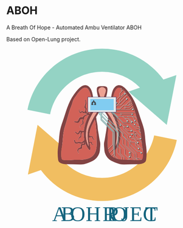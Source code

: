 # ABOH
A Breath Of Hope - Automated Ambu Ventilator ABOH

Based on Open-Lung project.
<svg xmlns="http://www.w3.org/2000/svg" xmlns:xlink="http://www.w3.org/1999/xlink" viewBox="0 0 1080 1080"><defs><style>.cls-1{fill:none;}.cls-2{isolation:isolate;}.cls-3{fill:#94d3c4;}.cls-4{fill:#f1be61;}.cls-5{fill:#d26258;}.cls-6{fill:#814343;}.cls-7{fill:#eda293;}.cls-8{clip-path:url(#clip-path);}.cls-9{opacity:0.75;mix-blend-mode:multiply;}.cls-10{fill:#231f20;}.cls-11{fill:#a6dbd9;}.cls-12{fill:#eaeaea;}.cls-13{fill:#81ccf1;}.cls-14{fill:#232562;}.cls-15{fill:#3d3d3d;}.cls-16{font-size:118px;fill:#13637d;font-family:BebasKai, Bebas Kai;}.cls-17{letter-spacing:0.02em;}.cls-18{letter-spacing:0.02em;}.cls-19{letter-spacing:0.01em;}.cls-20{letter-spacing:0.01em;}</style><clipPath id="clip-path"><polygon class="cls-1" points="671.39 662 643.78 660.14 620.07 655.04 598.46 645.74 586.21 632.28 575.59 610.48 561.12 556.1 564.93 535.25 597.4 507.36 483.97 402.66 483.65 377.11 509.6 351.87 572.27 351.31 581.06 348.63 589.2 352.81 594.86 347.15 627.69 310.31 635.03 287.8 641.33 267.77 644.81 257.53 649.4 259.97 652.25 262.02 657.3 265.8 664.31 272.44 669.13 277.7 676.92 287.29 687.04 301.21 698.66 318.31 703.33 327.27 706.2 335.41 709.73 347.84 714.21 359.75 718.27 370.4 721.95 380.89 727.02 396.66 726.4 409.58 735.42 425.38 741.24 445.77 752.7 483.49 755.63 495.78 759.9 521.56 762.23 551.65 763.58 566.54 765.58 583.35 768.98 603.28 769.41 606.06 768.46 608.97 768.67 616.73 773.45 626.98 773.45 653.34 764.69 660.51 762.88 661.82 759.29 662.53 754.24 663.24 744.56 663.77 731.91 663.88 704.81 662.41 692.38 662.16 671.39 662"/></clipPath></defs><title>Artboard 11@100x</title><g class="cls-2"><g id="Layer_9" data-name="Layer 9"><g id="modelo_2" data-name="modelo 2"><path class="cls-3" d="M540,165.63a298,298,0,0,1,213.27,89.42l-64.84,22.38L904.35,464.77,958.7,184.15l-73.28,25.3A428,428,0,0,0,540,35.33c-203.88,0-381,144.88-421,344.5l127.75,25.66C274.66,266.5,398,165.63,540,165.63Z"/><path class="cls-4" d="M540,763.95a298,298,0,0,1-213.28-89.44l64.85-22.38L175.75,464.76,121.38,745.38l73.29-25.29A427.91,427.91,0,0,0,540,894.25c203.65,0,380.68-144.68,421-344L833.28,524.43C805.24,663.21,681.91,763.95,540,763.95Z"/><polygon class="cls-5" points="588.74 369.72 581.15 434.15 576.56 458.41 570.67 505.59 571.13 554.62 570.67 581.6 573.33 604.64 576.01 614.25 581.03 626.64 588.18 637.25 592.42 640.27 598.46 645.74 605.83 650.77 615.65 655.12 624.25 657.47 635.31 659.81 651.73 662.38 668.59 663.83 685.45 663.83 699.41 663.83 721.97 663.83 739.39 665.4 755.25 665.4 765.3 662.38 769.66 658.03 770.62 651.1 772.11 634.13 771.22 620.28 768.65 600.93 765.96 585.75 763.84 569.38 762.51 546.46 759.27 513.96 755.63 495.78 750.39 474.86 746.07 461.31 739.81 440.16 734.29 420.77 722.94 383.15 710.92 350.72 707.5 339.38 704.67 329.98 698.3 316.78 688.59 302.39 679.15 289.28 662.88 269.96 649.44 258.92 643.81 255.99 637.6 254.2 631.19 254.31 627.5 255.47 622.66 258.52 618.67 262.66 613.32 271.28 609.32 280.53 605.28 293.36 601.88 307.85 599.1 321.77 596.95 332.38 592.63 350.49 588.74 369.72"/><path class="cls-1" d="M540.53,368.23a13.7,13.7,0,0,0-.53-1.71C539.76,367.26,539.55,368.23,540.53,368.23Z"/><path class="cls-6" d="M783.84,552.52c-1.16-14.15-2.34-28.32-4.11-42.41-2.72-21.66-9.73-43.26-17-63.76-18.85-53.05-29.87-105.46-63.43-152.08-19.4-27-57.34-78.94-90.72-38.37-13.73,16.68-16.67,47.57-19.69,68.11-1.9,12.94-5,26.71-6.23,40.12a171.48,171.48,0,0,0-16.36-14.81c-16.37-13-1-46.8,1.65-63.25,1.26-7.68,5.26-29.79-2.73-35-6.59-4.32-16.91-4.08-25.21-3.93-8.31-.15-18.62-.39-25.21,3.93-8,5.23-4,27.34-2.73,35,2.69,16.45,18,50.23,1.65,63.25a171.43,171.43,0,0,0-16.36,14.81c-1.21-13.41-4.33-27.18-6.23-40.12-3-20.54-6-51.43-19.69-68.11-33.39-40.57-71.32,11.41-90.72,38.37-33.56,46.62-44.57,99-63.43,152.08-7.29,20.51-14.29,42.11-17,63.76-1.77,14.09-3,28.25-4.11,42.41-1.41,17.18-4.7,34.06-6.15,51.06a272.67,272.67,0,0,0,1.79,58.7c2.92,21.69,31.57,24.07,47.94,24.65,25,.88,50.06.56,75.08,1.63,24.55,1,47.12-8.64,68.69-18.75,20.3-9.52,33.71-25.87,40.95-46.74,3.07-8.86,2.95-17.9,3.67-27.14.78-10,2.75-23.52.31-33.31-4.83-19.34-6.61-38.35-10.42-57.84-2.16-11.07-3.19-23.72-4.15-34.89-1.19-13.9-6.41-28.5-6.82-42.19a15.89,15.89,0,0,0-1.19-5.93c8.07-14.77,20-33.8,34.13-42.54,14.11,8.74,26.07,27.78,34.13,42.54a15.9,15.9,0,0,0-1.19,5.93c-.41,13.69-5.63,28.29-6.82,42.19-1,11.17-2,23.82-4.15,34.89-3.81,19.49-5.59,38.5-10.42,57.84-2.44,9.79-.47,23.29.31,33.31.72,9.25.6,18.29,3.67,27.14,7.24,20.86,20.65,37.22,40.95,46.74,21.56,10.1,44.14,19.79,68.69,18.75,25-1.07,50-.75,75.08-1.63,16.37-.57,45-3,47.94-24.65a272.65,272.65,0,0,0,1.79-58.7C788.54,586.58,785.25,569.7,783.84,552.52Zm-275.21-26.6c-.28,8.08-.08,16.45.16,24.89.73,25.45,1.71,51.77-10.35,74.18-21.36,39.66-77.3,36.94-114.62,37.19-21,.12-45.35,4.22-65.81-.21-13.24-2.88-8-54.45-6.42-62.28,8.73-42.27,5-84.49,18.68-126.23,12.87-39.14,21.56-80.3,37.43-118.43,4.35-10.4,5.4-21.24,10.68-31.43,5-9.79,12.06-18.75,18.39-27.73,13.28-18.75,46.41-62.4,67.36-27.73,10.84,17.95,14.37,45.15,18.76,65.41,2.56,11.73,6.54,24.88,8.2,37.35a192.76,192.76,0,0,0-18.19,24.76c-1.3,2.15-2.64,4.35-3.9,6.53a3.47,3.47,0,0,0-.69-.16c-1.54-1.91-3-4.75-5.44-5.73-3.08-1.26-7.35-.61-10.15-1.67a3.35,3.35,0,0,0,0-3.16,6,6,0,0,0-2.88-2.52,24.13,24.13,0,0,1,.89-4.22c1.38-4.59,2.64-9.63,1.3-14.42s-4.67-3.57-4.3-11.13c.24-4.75,3.9-9,4-13.76A52.13,52.13,0,0,0,449.93,329c-1.22-4.22-5.2-6.78-9.05-5.73a.9.9,0,0,0,0,1.7c11.37,3.08,1.75,29.28-1.1,37.15a9.16,9.16,0,0,0,.61,6.46,9.3,9.3,0,0,0,3.25,2.89c4.87,3.93.57,11.2-.85,15.88a13.14,13.14,0,0,0-.49,2c-3.78,2.31-6,4.83-9.34,0a8.42,8.42,0,0,0-5.2-3.29c-4.83-1.05-9.3,10.88-12.87,5.08-2.39-3.94-3.29-9.9-3.82-14.42a.63.63,0,0,0-1.26,0c-.69,7-1.91,20.91,7.88,22,1.91.21,4.43-1.17,5.81-2.32,1.67-1.38,3.25-4.79,5.2-1.82a19.36,19.36,0,0,0,3.33,3.7c2.88,2.59,7.35.61,10.8-1.14a6.34,6.34,0,0,0,4.35,4.19c4.14,1.09,7.39,1.34,10.43,2.43a64.81,64.81,0,0,0-15.88,5.88c-9.5,5.08-9.42,14.53-21.88,12.39-6.94-1.22-10,5.61-12.18,10.76-3.66,8.6-5.85,14.69-16.44,11.93-3.82-1-6,0-9.54,1.18a1,1,0,0,0-.73,1.25c.08.33.2.69.28,1a.73.73,0,0,0,1.38,0c-.24,1.7,18.47,6.58,21,5.89,6.86-1.87,8.81-7.18,11.25-13.23,4.34-10.8,10.11-6.54,17-8.9-1.66,3.29-3.45,6.62-4.22,9.82-1.62,6.78,6.7,12.55-2.88,18.36-11.33,6.9-11.2,12.05-7.88,25.13a.17.17,0,0,0,.33,0c.73-5.84-1.34-15.47,5-19.29,2.15-1.26,4.67-2.07,6.94-3.17,4.63-2.23,6.33-6.9,7-11.61.49-3.53-3.61-6.94-2.84-10.31,1.66-7.23,7.06-11.53,7.18-19.21,0-.12-.08-.25-.08-.36,5-8.25,15.51-11.09,24.64-12.47.08,0,.12.12.2.12-14.7,27.13-25.33,58.55-28.42,90a14.14,14.14,0,0,0-6.09.65c-3.65-.94-7.55-1.5-11-2.51s-8.61.33-10.39,3.77-3.82,12.7-10.19,9.62c-3-1.42-5.11-4.42-8-5.73-3.37-1.54-4.87-1.86-7.47.78a.79.79,0,0,0,.93,1.25c3-1.58,11,8.86,13.68,10.52,3.61,2.23,7.27,1.17,10.76-.45,5-2.32,4.55-12.58,11.25-11.57-4.55,4.27-3.09,12.39-3,17.79.08,4.87.57,5.92-3.65,8.32a8.31,8.31,0,0,0-4.47,4.92c-1.7,4.18-1.67,8-4.59,11.73-1.38,1.83-.12,3,.89,4.43a.7.7,0,0,0,1.22-.69c-.85-1.67,4.14-7.83,4.91-10,1.87-5.48,7.43-3.77,10.52-7.14,1.83-2,1.22-6.3,1.26-8.61,0-3,.08-6,.12-8.93a12.85,12.85,0,0,1,5-9.71,14,14,0,0,0,7.79-1.13A164,164,0,0,0,439.53,551a3.32,3.32,0,0,0-.81,2.07c0-2.07-2.68-.44-3.61,1.14a6.73,6.73,0,0,0-.53,1.26c-1.62.4-2.68.77-4.42,3.24-6.5,9.14-12.34,1.74-20.63,1.74-5.68,0-17.54,7.72-20.38-1.62-.93-3-1.38-6.54-4.06-8.45a1.87,1.87,0,0,0-1.91,0c-2,1-1.58.56-2.88,2.19a.78.78,0,0,0,.93,1.22c.2-.09,3.29,12,5,13.72,4.34,4.31,11.08,3.5,16.4,2.16,6.58-1.67,10-.37,16,.89,2.52.53,6.94,1.09,9.42-.29,3-1.62,5-3.89,7.14-6,.36,1.25.73,2.43,1.06,3.45,2.6,8-9.38,3-12.26,5.19-2.6,2-5.2,3.77-5,7.51.36,8.53,1.06,11.9-8.2,14.46-4.18,1.13-6.78,5.11-9,8.48-4.42,6.86,2.23,17.91,5.93,23.55a.71.71,0,0,0,1.22-.73c-1-2.16-3.45-11.17-3.41-13,.41-15.67,10.92-9.06,17.78-13.08,4.71-2.76,4.51-10.15,3.74-14.65-1.5-8.73,11.77-3.7,16.89-8.77,4.67-4.62-2.68-12.26-2-16.76a126.81,126.81,0,0,0,24.36,46c2.68,3.17,8.45.61,8.2-3.41-.77-12-3.25-23.71-5.24-35.53.41,0,.73.09,1.22.09a30.21,30.21,0,0,0,5.56-1.18,2.05,2.05,0,0,0,1.14,0c0,.73,0,1.47,0,2.24.37,8.52,10.23,9.1,16.32,11.89.61.29,1.38-.53.77-1-1.22-1-2.27-2.11-3.49-3.08-.85-.65-2.52-.9-3.25-1.59-3.49-3.33-5.93-3.93-5.32-9.21,1.05-9-11.53-1.05-13.4-4.59a1.94,1.94,0,0,0-.73-.77c-.65-4.35-1.18-8.73-1.5-13.12-.24-3.41-.33-6.82-.33-10.19,2.11,1,4.55.86,7.31-1.34a17.33,17.33,0,0,1,4.1-.4c9.18-.57,6,1.7,6.86,5.19a13,13,0,0,0,3,5.85c2.92,3.28,8.53,5.76,12.87,6.09a.79.79,0,0,0,.85-.86.85.85,0,0,0-.65-.85c-6.25-1.79-11.37-7.56-11-14,.2-3.28-3.09-5.19-5.44-6.61-3.17-1.87-8.61-2.24-12.18-1.79-2,.29-1.87,1.1-2.44-.93a28.59,28.59,0,0,0-2.44-5.16,160.53,160.53,0,0,1,6.21-30.36c5.77-19,16-38,25.5-56,.53,2.64,1,4.8,1,4.92,3.33,12.1,4.1,23.79,5.08,36.22C506.12,492.78,509.24,509.47,508.63,525.92ZM540,366.52a13.7,13.7,0,0,1,.53,1.71C539.55,368.23,539.76,367.26,540,366.52Zm.18-.53c.08-.28.12-.4-.16-.08-.24-.25-.24-.12-.2.08C524.75,373,514,388.89,505,402.2c-15.39,22.78-27,47.3-38.08,72.48-7.59,17.26-9.95,36.87-9.54,55.5.36,18.35,4.71,36.37,6.62,54.49-30.33-56.76-10.31-129.76,21.11-181.93,10.6-17.62,24.12-34.23,41.82-45.06,9.14-5.57,6.86-17.87,6.62-26.84-.49-16.8-5.4-32-11.37-47.54C515.09,265,523.9,255.23,540,252.51c16.08,2.72,24.89,12.47,17.82,30.78-6,15.55-10.88,30.74-11.33,47.54-.28,9-2.56,21.28,6.58,26.84,17.7,10.84,31.22,27.45,41.86,45.06,31.38,52.17,51.4,125.17,21.07,181.93,1.91-18.11,6.25-36.14,6.62-54.49.41-18.64-1.95-38.25-9.5-55.5C602.06,449.5,590.4,425,575.06,402.2,566.09,388.89,555.28,373,540.18,366ZM762,662c-20.46,4.43-44.86.33-65.81.21-37.31-.25-93.26,2.47-114.62-37.19-12.06-22.41-11.08-48.72-10.31-74.14.2-8.48.4-16.85.12-24.93-.61-16.45,2.52-33.13,3.86-49.45,1-12.43,1.74-24.11,5.08-36.22,0-.12.49-2.28,1-4.92,9.5,17.95,19.73,37,25.5,56A160.53,160.53,0,0,1,613,521.65c.51,3.33.66,9.7.81,14.82,0,3.37-.08,6.78-.32,10.19-.33,4.38-.85,8.77-1.5,13.12-.13.71-1,5.41-1.14,7.18-2,11.82-4.51,23.55-5.28,35.53-.24,4,5.52,6.58,8.2,3.41a126.87,126.87,0,0,0,24.36-46c1.31-4.18,1.92-7.32,2.31-8.9a162.32,162.32,0,0,0,3.33-44.86c-.07-5.51-14.33-70.12-29-97.24,0,0-3.61-6.82-3.82-6.74-1.26-2.19-2.6-4.39-3.9-6.53A192.57,192.57,0,0,0,588.9,370.9c1.67-12.47,5.64-25.62,8.2-37.35,4.39-20.26,7.92-47.47,18.76-65.41,21-34.67,54.08,9,67.36,27.73,6.33,9,13.36,17.95,18.39,27.73,5.28,10.19,6.33,21,10.68,31.43,15.88,38.13,24.56,79.29,37.43,118.43,13.72,41.73,9.95,84,18.68,126.23C770,607.52,775.22,659.09,762,662Z"/><path class="cls-7" d="M613.14,474.68c7.55,17.26,9.91,36.87,9.5,55.5-.36,18.35-4.71,36.37-6.62,54.49C646.35,527.91,626.34,454.9,595,402.73c-10.64-17.62-24.16-34.23-41.86-45.06-9.14-5.57-6.86-17.87-6.58-26.84.45-16.8,5.36-32,11.33-47.54,7.07-18.31-1.74-28.06-17.82-30.78-16.12,2.72-24.93,12.47-17.86,30.78,6,15.55,10.88,30.74,11.37,47.54.24,9,2.52,21.28-6.62,26.84-17.7,10.84-31.22,27.45-41.82,45.06C453.66,454.9,433.65,527.91,464,584.67c-1.91-18.11-6.25-36.14-6.62-54.49-.41-18.64,1.95-38.25,9.54-55.5,11-25.18,22.7-49.7,38.08-72.48,9-13.31,19.77-29.23,34.84-36.22,0-.2,0-.33.2-.08.29-.33.24-.2.16.08,15.1,7,25.9,22.9,34.88,36.22C590.4,425,602.06,449.5,613.14,474.68Z"/><path class="cls-5" d="M499.7,440.25c0-.12-.49-2.28-1-4.92-9.5,17.95-19.73,37-25.5,56A160.53,160.53,0,0,0,467,521.65a28.59,28.59,0,0,1,2.44,5.16c.57,2,.49,1.21,2.44.93,3.57-.44,9-.08,12.18,1.79,2.35,1.42,5.64,3.33,5.44,6.61-.33,6.46,4.79,12.22,11,14a.85.85,0,0,1,.65.85.79.79,0,0,1-.85.86c-4.34-.33-9.95-2.81-12.87-6.09a13,13,0,0,1-3-5.85c-.85-3.49,2.32-5.76-6.86-5.19a17.33,17.33,0,0,0-4.1.4c-2.76,2.2-5.2,2.32-7.31,1.34,0,3.37.08,6.78.33,10.19.33,4.38.85,8.77,1.5,13.12a1.94,1.94,0,0,1,.73.77c1.87,3.54,14.45-4.39,13.4,4.59-.61,5.28,1.83,5.88,5.32,9.21.73.69,2.39.94,3.25,1.59,1.22,1,2.27,2.11,3.49,3.08.61.48-.16,1.3-.77,1-6.09-2.8-16-3.37-16.32-11.89,0-.77,0-1.51,0-2.24a2.05,2.05,0,0,1-1.14,0,30.21,30.21,0,0,1-5.56,1.18c-.49,0-.81-.09-1.22-.09,2,11.82,4.47,23.55,5.24,35.53.24,4-5.52,6.58-8.2,3.41a126.81,126.81,0,0,1-24.36-46c-.69,4.5,6.66,12.14,2,16.76-5.11,5.08-18.39,0-16.89,8.77.77,4.5,1,11.89-3.74,14.65-6.86,4-17.38-2.59-17.78,13.08,0,1.87,2.44,10.88,3.41,13a.71.71,0,0,1-1.22.73c-3.7-5.65-10.35-16.69-5.93-23.55,2.19-3.37,4.79-7.35,9-8.48,9.26-2.55,8.57-5.92,8.2-14.46-.16-3.73,2.44-5.56,5-7.51,2.88-2.23,14.86,2.8,12.26-5.19-.33-1-.69-2.2-1.06-3.45-2.19,2.11-4.18,4.39-7.14,6-2.48,1.38-6.9.82-9.42.29-5.93-1.26-9.38-2.55-16-.89-5.32,1.34-12.06,2.15-16.4-2.16-1.67-1.7-4.75-13.81-5-13.72a.78.78,0,0,1-.93-1.22c1.3-1.63.89-1.22,2.88-2.19a1.87,1.87,0,0,1,1.91,0c2.68,1.9,3.13,5.4,4.06,8.45,2.84,9.33,14.7,1.66,20.38,1.62,8.28,0,14.13,7.39,20.63-1.74,1.74-2.47,2.8-2.84,4.42-3.24a6.73,6.73,0,0,1,.53-1.26c.93-1.59,3.61-3.21,3.61-1.14a3.32,3.32,0,0,1,.81-2.07,164,164,0,0,1-3.33-44.86,14,14,0,0,1-7.79,1.13,12.85,12.85,0,0,0-5,9.71c0,3-.08,5.92-.12,8.93,0,2.32.57,6.58-1.26,8.61-3.08,3.37-8.65,1.67-10.52,7.14-.77,2.19-5.76,8.36-4.91,10a.7.7,0,0,1-1.22.69c-1-1.38-2.27-2.59-.89-4.43,2.92-3.77,2.88-7.55,4.59-11.73a8.31,8.31,0,0,1,4.47-4.92c4.22-2.39,3.73-3.45,3.65-8.32-.12-5.4-1.58-13.52,3-17.79-6.7-1-6.29,9.25-11.25,11.57-3.49,1.63-7.14,2.68-10.76.45-2.72-1.67-10.72-12.1-13.68-10.52a.79.79,0,0,1-.93-1.25c2.6-2.64,4.1-2.32,7.47-.78,2.92,1.3,5,4.31,8,5.73,6.38,3.08,8.49-6.25,10.19-9.62s6.94-4.75,10.39-3.77,7.39,1.58,11,2.51a14.14,14.14,0,0,1,6.09-.65c3.09-31.43,13.72-62.84,28.42-90-.08,0-.12-.08-.2-.12-9.14,1.38-19.61,4.22-24.64,12.47,0,.12.08.25.08.36-.12,7.68-5.52,12-7.18,19.21-.77,3.37,3.33,6.78,2.84,10.31-.65,4.71-2.35,9.38-7,11.61-2.27,1.1-4.79,1.91-6.94,3.17-6.37,3.81-4.3,13.44-5,19.29a.17.17,0,0,1-.33,0c-3.33-13.08-3.45-18.23,7.88-25.13,9.58-5.8,1.26-11.58,2.88-18.36.77-3.2,2.56-6.53,4.22-9.82-6.9,2.35-12.67-1.9-17,8.9-2.44,6.05-4.38,11.36-11.25,13.23-2.48.69-21.19-4.19-21-5.89a.73.73,0,0,1-1.38,0c-.08-.33-.2-.69-.28-1a1,1,0,0,1,.73-1.25c3.49-1.22,5.73-2.2,9.54-1.18,10.6,2.76,12.79-3.33,16.44-11.93,2.19-5.15,5.24-12,12.18-10.76,12.46,2.15,12.38-7.31,21.88-12.39a64.81,64.81,0,0,1,15.88-5.88c-3-1.09-6.29-1.34-10.43-2.43a6.34,6.34,0,0,1-4.35-4.19c-3.45,1.75-7.92,3.73-10.8,1.14a19.36,19.36,0,0,1-3.33-3.7c-1.95-3-3.53.44-5.2,1.82-1.38,1.14-3.9,2.52-5.81,2.32-9.78-1.05-8.57-14.94-7.88-22a.63.63,0,0,1,1.26,0c.53,4.51,1.42,10.48,3.82,14.42,3.57,5.8,8-6.13,12.87-5.08a8.42,8.42,0,0,1,5.2,3.29c3.37,4.83,5.56,2.31,9.34,0a13.14,13.14,0,0,1,.49-2c1.42-4.67,5.73-11.94.85-15.88a9.3,9.3,0,0,1-3.25-2.89,9.16,9.16,0,0,1-.61-6.46c2.84-7.87,12.47-34.07,1.1-37.15a.9.9,0,0,1,0-1.7c3.86-1.05,7.84,1.51,9.05,5.73a52.13,52.13,0,0,1,1.83,16.45c-.08,4.79-3.73,9-4,13.76-.36,7.56,3,6.26,4.3,11.13s.08,9.82-1.3,14.42a24.13,24.13,0,0,0-.89,4.22,6,6,0,0,1,2.88,2.52,3.35,3.35,0,0,1,0,3.16c2.8,1.05,7.07.4,10.15,1.67,2.4,1,3.9,3.81,5.44,5.73a3.47,3.47,0,0,1,.69.16c1.26-2.19,2.6-4.39,3.9-6.53A192.76,192.76,0,0,1,491.1,370.9c-1.67-12.47-5.64-25.62-8.2-37.35-4.38-20.26-7.92-47.47-18.76-65.41-20.95-34.67-54.08,9-67.36,27.73-6.33,9-13.36,17.95-18.39,27.73-5.28,10.19-6.33,21-10.68,31.43-15.87,38.13-24.56,79.29-37.43,118.43-13.68,41.73-9.95,84-18.68,126.23-1.62,7.83-6.82,59.4,6.42,62.28,20.46,4.43,44.86.33,65.81.21,37.31-.25,93.26,2.47,114.62-37.19,12.06-22.41,11.08-48.72,10.35-74.18-.24-8.44-.45-16.81-.16-24.89.61-16.45-2.52-33.13-3.86-49.45C503.8,464,503,452.35,499.7,440.25Z"/><g class="cls-8"><g class="cls-9"><path class="cls-10" d="M654.51,798.09h0V776l11,11a3.9,3.9,0,1,0,1-1l-12-12V740.89l-9.63-9.63h17.62a3.93,3.93,0,1,0,0-1.39h-19L631.9,718.29V659l-17.62-17.62V506.31L539.8,431.83V367.91l-1,0v64.89l74.08,74.08V641.94l17.62,17.62v90a3.93,3.93,0,1,0,1.39,0v-29.3l21.21,21.21v18.9L628,785.45v5.78a3.91,3.91,0,1,0,1.39,0V786l23.69-23.69v35.17l-13.9,13.9"/><line class="cls-10" x1="640.61" y1="811.99" x2="653.12" y2="799.48"/><path class="cls-10" d="M586.62,649.6v33.32l-12.76,12.76-.2.2-13.24,13.24H543.66a3.91,3.91,0,1,0,0,1.39H559L530.65,738.9v17.61a3.92,3.92,0,1,0,1.39,0v-17l29-29,.2-.2,12.46-12.46v14.2L552,733.76a3.9,3.9,0,1,0,1,1L575,712.64V696.47l13-13V650.18l20.48-20.48V506.86l-72-72,0-66h-1.17l0,66.76,71.79,71.79V629.13Z"/><path class="cls-10" d="M569,638.18V664H550.49l-19.34,19.34a3.93,3.93,0,1,0,1,1l18.93-18.93H568l-51.43,51.43H500.28a3.91,3.91,0,1,0,0,1.39h15.87v17.9a4.58,4.58,0,0,0-2.57,1.29,4.62,4.62,0,1,0,6.53,0,4.58,4.58,0,0,0-2.57-1.29V717.76l52.82-52.82V638.75l35.23-35.23V507.13l-71-71V369.44l-1.07,0v67.6l70.66,70.66v95.24ZM519.13,742.9a3.23,3.23,0,1,1,0-4.56A3.23,3.23,0,0,1,519.13,742.9Z"/><path class="cls-10" d="M850.75,805.64h21.32l12.23,12.23a3.9,3.9,0,1,0,1-1l-12.64-12.64H849.36L825.2,780.09H798.36L767.8,749.53V722.05l-18.62-18.62V690.7l37.39,37.39v13.06l16.14,16.14a4.62,4.62,0,1,0,1-1L788,740.58V728.5h14.76l46.08,46.08a3.92,3.92,0,1,0,1-1L803.3,727.11H787.56L704.42,644v-23l-44.63-44.63V552.48l-21.9-21.9V509.41L528.18,399.69l0-30.63h-1v31.62L636.5,510v21.17l21.89,21.89v23.82L703,621.5v23l44.76,44.76V704l18.62,18.62v27.48l31.17,31.17.2.2L824.5,808.2m1.39-.58-26.14-26.14h24.87m-15.92-23.74a3.23,3.23,0,1,1-4.56,0A3.23,3.23,0,0,1,808.71,757.74Z"/><path class="cls-10" d="M670.07,606.26v28.88l27.1,27.1v15.35l9.64,9.64a3.92,3.92,0,1,0,1-1L698.57,677V663.63l21.7,21.7v25.51l11.49,11.49a3.92,3.92,0,1,0,1-1l-10.09-10.09h15.81l15,15a3.92,3.92,0,1,0,1-1L739,709.85H721.66v-25.1l-50.19-50.19V605.68L635,569.21V509.68L526.6,401.28l-1,1,108,108v59.53Z"/><path class="cls-10" d="M812.28,819.4a3.9,3.9,0,0,0-6.59,2.06H771.64L752,801.83V789.57h27.34a3.94,3.94,0,1,0,0-1.39H751.59L732,768.59V745.53h14.7l14.24,14.24a3.92,3.92,0,1,0,1-1l-14.65-14.65H731.6L668,680.59v-28.7L646.14,630V603.13l-14-14V509.95L525,402.86l-1,1L630.71,510.53v79.14l14,14v26.85l21.91,21.91v28.7l64,64v24l20,20V802.4"/><line class="cls-10" x1="773.03" y1="822.86" x2="805.69" y2="822.86"/><path class="cls-10" d="M704.36,766.55V749l-13.61-13.61-.2-.2-22.86-22.86h16.18l18,18a4.62,4.62,0,1,0,1-1L684.45,711H666.3l-12.12-12.12V649.18l-25-25v-114L523.43,404.45l-1,1L627.81,510.8v114l25,25v49.66L689.36,736m1.39,72.26V786.79h16.31l21.7,21.7a3.9,3.9,0,1,0,1-1l-22.11-22.11H690.75v-48L703,749.6v17.53m-12.21,43.1,17.14-79.4a3.23,3.23,0,1,1-4.56,0A3.23,3.23,0,0,1,707.89,730.83Z"/><path class="cls-10" d="M695.21,565.38v24.79l39.4,39.4v26.22l34.91,34.91a3.92,3.92,0,1,0,1-1L737,656.2h13.58l9.47,9.47a4.62,4.62,0,1,0,1-1l-9.88-9.88H736V629l-39.4-39.4V564.81L662.1,530.3V517.5L544.46,399.86V370.38h-1v30.47L660.7,518.07v12.8ZM766,666.12a3.23,3.23,0,1,1-4.56,0A3.23,3.23,0,0,1,766,666.12Z"/><path class="cls-10" d="M677.4,550.74v35.52l46.24,46.24v19.87l20.53,20.53a3.92,3.92,0,1,0,1-1L725,651.79V631.92l-46.24-46.24V550.16L659.2,530.57v-12.8L542.87,401.44V370.38h-1v32.05L657.81,518.35v12.8Z"/><path class="cls-10" d="M562.4,797a3.92,3.92,0,0,0-2.08-6.63v-20l14.49,14.49a3.9,3.9,0,1,0,1-1L560.32,768.4V745.47l21.94-21.94V747.6l9.3,9.3a3.9,3.9,0,1,0,1-1L583.65,747V722.13L599,706.81l10.45,10.45V773l-20.19,20.19V815.7a3.91,3.91,0,1,0,1.39,0v-22l18.79-18.79v19.91a5.27,5.27,0,0,0-2.57,1.36,4.6,4.6,0,0,0-1.11,4.75,5,5,0,0,0,4.28,3.27h.19a5.45,5.45,0,0,0,3.17-1.49A4.6,4.6,0,0,0,614.5,798a4.91,4.91,0,0,0-3.68-3.16V716.68l-11.14-11.14V667.13l15,15v23.13l6.71,6.71a3.92,3.92,0,1,0,1-1l-6.3-6.3V681.52L600,665.45,611.39,654V506.59l-73.18-73.18V368.49H537.1v65.8L610,507.16V653.44l-11.72,11.72v40.38l-39.35,39.35V790.4A3.92,3.92,0,1,0,562.4,797Zm50.78,1.41a3.46,3.46,0,0,1-3.06,4.39,3.6,3.6,0,0,1-3.06-2.33,3.46,3.46,0,0,1,3.06-4.39A3.6,3.6,0,0,1,613.18,798.45Z"/><path class="cls-10" d="M714.36,709.55a3.92,3.92,0,1,0,1-1l-25-25v-12a4.58,4.58,0,0,0,2.57-1.29,4.62,4.62,0,1,0-6.53,0,4.58,4.58,0,0,0,2.57,1.29v12.6Zm-27-44.87a3.23,3.23,0,1,1,0,4.56A3.23,3.23,0,0,1,687.34,664.69Z"/><path class="cls-10" d="M694,644.74a3.94,3.94,0,1,0,3.47-1.08V628.36a3.94,3.94,0,1,0-1.39,0v15.29A3.9,3.9,0,0,0,694,644.74Z"/><path class="cls-10" d="M472.33,702.86a3.9,3.9,0,0,0,.44-5l15.74-15.74h17.31v7.47a4.58,4.58,0,0,0-2.57,1.28,4.62,4.62,0,1,0,6.53,0,4.58,4.58,0,0,0-2.57-1.28v-7.87l30.28-30.28v-6.79l19.7-19.7v12.45a3.91,3.91,0,1,0,1.39,0V623.58l44.11-44.11V507.4L532.9,437.61l0-68.79-1-.06v69.78L601.3,508v70.91L575,605.16H552.19l-17,17H516.78a3.91,3.91,0,1,0,0,1.39h19l17-17h20.87L536.5,643.69H519.76l-20.92,20.92H488.65a3.94,3.94,0,1,0,0,1.39h10.76l20.92-20.92h15.76v5.8l-29.87,29.87H487.93L471.79,696.9a3.9,3.9,0,1,0,.54,6Zm36.47-6.41a3.23,3.23,0,1,1,0-4.56A3.23,3.23,0,0,1,508.8,696.44Z"/><path class="cls-10" d="M824.12,715.93l-32.19-32.19v22l7.78,7.78a3.92,3.92,0,1,0,1-1l-7.37-7.37V687.11l29.81,29.81a4.62,4.62,0,1,0,1-1Zm5,6a3.23,3.23,0,1,1,0-4.56A3.23,3.23,0,0,1,829.13,721.92Z"/><polyline class="cls-10" points="526.6 401.28 526.61 369.35 525.65 369.35 525.61 402.26"/><polyline class="cls-10" points="525.01 402.86 525.02 368.76 524.06 368.76 524.03 403.86"/><polyline class="cls-10" points="523.43 404.45 523.4 368.69 522.44 368.69 522.44 405.43"/></g><path class="cls-11" d="M651.51,795.09h0V773l11,11a3.9,3.9,0,1,0,1-1l-12-12V737.89l-9.63-9.63h17.62a3.93,3.93,0,1,0,0-1.39h-19L628.9,715.29V656l-17.62-17.62V503.31L536.8,428.83V364.91l-1,0v64.89l74.08,74.08V638.94l17.62,17.62v90a3.93,3.93,0,1,0,1.39,0v-29.3l21.21,21.21v18.9L625,782.45v5.78a3.91,3.91,0,1,0,1.39,0V783l23.69-23.69v35.17l-13.9,13.9"/><line class="cls-11" x1="637.61" y1="808.99" x2="650.12" y2="796.48"/><path class="cls-11" d="M583.62,646.6v33.32l-12.76,12.76-.2.2-13.24,13.24H540.66a3.91,3.91,0,1,0,0,1.39H556L527.65,735.9v17.61a3.92,3.92,0,1,0,1.39,0v-17l29-29,.2-.2,12.46-12.46v14.2L549,730.76a3.9,3.9,0,1,0,1,1L572,709.64V693.47l13-13V647.18l20.48-20.48V503.86l-72-72,0-66h-1.17l0,66.76,71.79,71.79V626.13Z"/><path class="cls-11" d="M566,635.18V661H547.49l-19.34,19.34a3.93,3.93,0,1,0,1,1l18.93-18.93H565l-51.43,51.43H497.28a3.91,3.91,0,1,0,0,1.39h15.87v17.9a4.58,4.58,0,0,0-2.57,1.29,4.62,4.62,0,1,0,6.53,0,4.58,4.58,0,0,0-2.57-1.29V714.76l52.82-52.82V635.75l35.23-35.23V504.13l-71-71V366.44l-1.07,0v67.6l70.66,70.66v95.24ZM516.13,739.9a3.23,3.23,0,1,1,0-4.56A3.23,3.23,0,0,1,516.13,739.9Z"/><path class="cls-11" d="M847.75,802.64h21.32l12.23,12.23a3.9,3.9,0,1,0,1-1l-12.64-12.64H846.36L822.2,777.09H795.36L764.8,746.53V719.05l-18.62-18.62V687.7l37.39,37.39v13.06l16.14,16.14a4.62,4.62,0,1,0,1-1L785,737.58V725.5h14.76l46.08,46.08a3.92,3.92,0,1,0,1-1L800.3,724.11H784.56L701.42,641v-23l-44.63-44.63V549.48l-21.9-21.9V506.41L525.18,396.69l0-30.63h-1v31.62L633.5,507v21.17l21.89,21.89v23.82L700,618.5v23l44.76,44.76V701l18.62,18.62v27.48l31.17,31.17.2.2L821.5,805.2m1.39-.58-26.14-26.14h24.87m-15.92-23.74a3.23,3.23,0,1,1-4.56,0A3.23,3.23,0,0,1,805.71,754.74Z"/><path class="cls-11" d="M667.07,603.26v28.88l27.1,27.1v15.35l9.64,9.64a3.92,3.92,0,1,0,1-1L695.57,674V660.63l21.7,21.7v25.51l11.49,11.49a3.92,3.92,0,1,0,1-1l-10.09-10.09h15.81l15,15a3.92,3.92,0,1,0,1-1L736,706.85H718.66v-25.1l-50.19-50.19V602.68L632,566.21V506.68L523.6,398.28l-1,1,108,108v59.53Z"/><path class="cls-11" d="M809.28,816.4a3.9,3.9,0,0,0-6.59,2.06H768.64L749,798.83V786.57h27.34a3.94,3.94,0,1,0,0-1.39H748.59L729,765.59V742.53h14.7l14.24,14.24a3.92,3.92,0,1,0,1-1l-14.65-14.65H728.6L665,677.59v-28.7L643.14,627V600.13l-14-14V506.95L522,399.86l-1,1L627.71,507.53v79.14l14,14v26.85l21.91,21.91v28.7l64,64v24l20,20V799.4"/><line class="cls-11" x1="770.03" y1="819.86" x2="802.69" y2="819.86"/><path class="cls-11" d="M701.36,763.55V746l-13.61-13.61-.2-.2-22.86-22.86h16.18l18,18a4.62,4.62,0,1,0,1-1L681.45,708H663.3l-12.12-12.12V646.18l-25-25v-114L520.43,401.45l-1,1L624.81,507.8v114l25,25v49.66L686.36,733m1.39,72.26V783.79h16.31l21.7,21.7a3.9,3.9,0,1,0,1-1l-22.11-22.11H687.75v-48L700,746.6v17.53m-12.21,43.1,17.14-79.4a3.23,3.23,0,1,1-4.56,0A3.23,3.23,0,0,1,704.89,727.83Z"/><path class="cls-11" d="M692.21,562.38v24.79l39.4,39.4v26.22l34.91,34.91a3.92,3.92,0,1,0,1-1L734,653.2h13.58l9.47,9.47a4.62,4.62,0,1,0,1-1l-9.88-9.88H733V626l-39.4-39.4V561.81L659.1,527.3V514.5L541.46,396.86V367.38h-1v30.47L657.7,515.07v12.8ZM763,663.12a3.23,3.23,0,1,1-4.56,0A3.23,3.23,0,0,1,763,663.12Z"/><path class="cls-11" d="M674.4,547.74v35.52l46.24,46.24v19.87l20.53,20.53a3.92,3.92,0,1,0,1-1L722,648.79V628.92l-46.24-46.24V547.16L656.2,527.57v-12.8L539.87,398.44V367.38h-1v32.05L654.81,515.35v12.8Z"/><path class="cls-11" d="M559.4,794a3.92,3.92,0,0,0-2.08-6.63v-20l14.49,14.49a3.9,3.9,0,1,0,1-1L557.32,765.4V742.47l21.94-21.94V744.6l9.3,9.3a3.9,3.9,0,1,0,1-1L580.65,744V719.13L596,703.81l10.45,10.45V770l-20.19,20.19V812.7a3.91,3.91,0,1,0,1.39,0v-22l18.79-18.79v19.91a5.27,5.27,0,0,0-2.57,1.36,4.6,4.6,0,0,0-1.11,4.75,5,5,0,0,0,4.28,3.27h.19a5.45,5.45,0,0,0,3.17-1.49A4.6,4.6,0,0,0,611.5,795a4.91,4.91,0,0,0-3.68-3.16V713.68l-11.14-11.14V664.13l15,15v23.13l6.71,6.71a3.92,3.92,0,1,0,1-1l-6.3-6.3V678.52L597,662.45,608.39,651V503.59l-73.18-73.18V365.49H534.1v65.8L607,504.16V650.44l-11.72,11.72v40.38l-39.35,39.35V787.4A3.92,3.92,0,1,0,559.4,794Zm50.78,1.41a3.46,3.46,0,0,1-3.06,4.39,3.6,3.6,0,0,1-3.06-2.33,3.46,3.46,0,0,1,3.06-4.39A3.6,3.6,0,0,1,610.18,795.45Z"/><path class="cls-11" d="M711.36,706.55a3.92,3.92,0,1,0,1-1l-25-25v-12a4.58,4.58,0,0,0,2.57-1.29,4.62,4.62,0,1,0-6.53,0,4.58,4.58,0,0,0,2.57,1.29v12.6Zm-27-44.87a3.23,3.23,0,1,1,0,4.56A3.23,3.23,0,0,1,684.34,661.69Z"/><path class="cls-11" d="M691,641.74a3.94,3.94,0,1,0,3.47-1.08V625.36a3.94,3.94,0,1,0-1.39,0v15.29A3.9,3.9,0,0,0,691,641.74Z"/><path class="cls-11" d="M469.33,699.86a3.9,3.9,0,0,0,.44-5l15.74-15.74h17.31v7.47a4.58,4.58,0,0,0-2.57,1.28,4.62,4.62,0,1,0,6.53,0,4.58,4.58,0,0,0-2.57-1.28v-7.87l30.28-30.28v-6.79l19.7-19.7v12.45a3.91,3.91,0,1,0,1.39,0V620.58l44.11-44.11V504.4L529.9,434.61l0-68.79-1-.06v69.78L598.3,505v70.91L572,602.16H549.19l-17,17H513.78a3.91,3.91,0,1,0,0,1.39h19l17-17h20.87L533.5,640.69H516.76l-20.92,20.92H485.65a3.94,3.94,0,1,0,0,1.39h10.76l20.92-20.92h15.76v5.8l-29.87,29.87H484.93L468.79,693.9a3.9,3.9,0,1,0,.54,6Zm36.47-6.41a3.23,3.23,0,1,1,0-4.56A3.23,3.23,0,0,1,505.8,693.44Z"/><path class="cls-11" d="M821.12,712.93l-32.19-32.19v22l7.78,7.78a3.92,3.92,0,1,0,1-1l-7.37-7.37V684.11l29.81,29.81a4.62,4.62,0,1,0,1-1Zm5,6a3.23,3.23,0,1,1,0-4.56A3.23,3.23,0,0,1,826.13,718.92Z"/><polyline class="cls-11" points="523.6 398.28 523.61 366.35 522.65 366.35 522.61 399.26"/><polyline class="cls-11" points="522.01 399.86 522.02 365.76 521.06 365.76 521.03 400.86"/><polyline class="cls-11" points="520.43 401.45 520.4 365.69 519.44 365.69 519.44 402.43"/><g class="cls-9"><path class="cls-10" d="M712.29,370.23h61.2l15.9,15.9h17.27l4.68,4.68a4.62,4.62,0,1,0,1-1l-5.09-5.09H790l-15.2-15.2,9.1-9.1H802a3.93,3.93,0,1,0,0-1.39H783.3l-9.8,9.8H734.91l12.1-12.1h13.73a3.91,3.91,0,1,0,0-1.39H746.43l-13.49,13.49H711.72L700,380.55H553.72l-129-129-1,1L553.15,381.94H700.58Zm105.05,21a3.23,3.23,0,1,1-4.56,0A3.23,3.23,0,0,1,817.35,391.25Z"/><path class="cls-10" d="M663.12,358.56h33.32l40-40a3.92,3.92,0,1,0-1-1l-38.61,38.61V345.41l46.67-46.67a3.92,3.92,0,1,0-1-1l-47.07,47.07v12.34H676.58l54.53-54.53v-9.87a3.94,3.94,0,1,0-1.39,0v9.29l-55.1,55.1H662.54l-20.48,20.48H554L426.35,250l-1,1L553.42,379h89.22Z"/><path class="cls-10" d="M628,357h19.57l31.8-31.8a3.9,3.9,0,1,0-1-1L647,355.62h-17.6l54.11-54.11h22a3.94,3.94,0,1,0,0-1.39H682.91l-39.47,39.47V321.76l26.08-26.08a3.9,3.9,0,1,0-1-1L642,321.19V341l-33.78,33.78h-54L427.93,248.42l-1,1L553.69,376.14h55.16Z"/><path class="cls-10" d="M605.23,344.76H620a3.91,3.91,0,1,0,0-1.39H606.62L641.94,308h6.79l52.94-52.94h7.89c0,.1,0,.2,0,.29a4.74,4.74,0,0,0,3.08,3.44,4.12,4.12,0,0,0,2.86,0,4.67,4.67,0,0,0,0-8.85,4.13,4.13,0,0,0-2.86,0,5,5,0,0,0-1.84,1.16,4.57,4.57,0,0,0-1.27,2.57h-8.47l-52.94,52.94h-5.8v-16.3l31.54-31.54v-8.92a3.94,3.94,0,1,0-1.39,0v8.34L652.73,278V265.19a3.91,3.91,0,1,0-1.39,0v14.2L641,289.77v17.28l-44.33,44.33V323.93l15.52-15.52a3.9,3.9,0,1,0-1-1l-15.93,15.93v29.42l-19.08,19.08H554.54l-125-125-1,1L554,373.24h22.77Zm107.92-93.47a2.77,2.77,0,0,1,1.89,0,3.36,3.36,0,0,1,2.21,2.43,3.22,3.22,0,0,1-.87,3,3.68,3.68,0,0,1-1.34.84,2.77,2.77,0,0,1-1.89,0,3.28,3.28,0,0,1,0-6.24Z"/><path class="cls-10" d="M735,492.34h17.16v13.47l13.2,13.2a3.92,3.92,0,1,0,1-1l-12.79-12.79V493.32l56.11,56.11a4.62,4.62,0,1,0,1-1L786,523.85h13l36.51,36.51v18.2l29,29a3.9,3.9,0,1,0,1-1L837,578V561.76l20.31,20.31a3.92,3.92,0,1,0,1-1l-58.63-58.63h-15l-31.51-31.51H735.55l-37.66-37.66H660.63L467.91,260.57l-1,1L660.05,454.68h37.26Zm80.66,57.54a3.23,3.23,0,1,1-4.56,0A3.23,3.23,0,0,1,815.63,549.88Z"/><path class="cls-10" d="M722.25,506.89V538l15.88,15.88h14.34l15.4,15.4a3.92,3.92,0,1,0,1-1L753,552.53H738.7l-15.06-15.06V507.29h9.6l41.6,41.6v9.41l16.7,16.7v34.3a4.66,4.66,0,1,0,1.39,0V574.42l-16.7-16.7V549.3H789.6l30.85,30.85V613a3.91,3.91,0,1,0,1.39,0V581.55l22.68,22.68v18.35l33.86,33.86a3.9,3.9,0,1,0,1-1L845.92,622V605.62l22.22,22.22h17.24a3.92,3.92,0,1,0,0-1.39H868.71l-22.8-22.8-.2-.2-23.87-23.87v-.19h-.19l-31.48-31.48H775.82l-42-42H723.24l-41.78-41.78H668.28l-202-202-1,1L667.7,465.51h13.17Zm72.27,109.24a3.23,3.23,0,1,1,0-4.56A3.23,3.23,0,0,1,794.52,616.13Z"/><path class="cls-10" d="M644.43,458.93v7.4a3.93,3.93,0,1,0,1.39,0v-6l16.12,16.12,1,1V491l30.34,30.34h14.36a3.94,3.94,0,1,0,0-1.39H693.85l-29.53-29.53V478.82l23,23H703a3.94,3.94,0,1,0,0-1.39h-15l-22.64-22.64h15.95a3.93,3.93,0,1,0,0-1.39H663.92l-35.13-35.13V427.79l-164-164-1,1L627.39,428.36v13.52Z"/><path class="cls-10" d="M615.42,431.92v13.64l17.82,17.82v14.94l52.44,52.44V542l15,15v19l41.23,41.23h12.46l5.78,5.78a3.92,3.92,0,1,0,1-1l-6.19-6.19H742.45L702,575.43V558.36l7,7h18.92l2.23,2.23v16L745,598.38a3.92,3.92,0,1,0,1-1L731.56,583V569l40.83,40.83a3.92,3.92,0,1,0,1-1L728.5,563.94H709.59l-22.51-22.51V530.19l-52.44-52.44V462.8L616.82,445V431.34l-12.08-12.08V406.91L463.16,265.33l-1,1L603.34,407.48v12.36Z"/><path class="cls-10" d="M670.72,432.85l.2.2,10.44,10.44a3.92,3.92,0,1,0,1-1l-9.46-9.46h16.4l16.33,16.33a3.92,3.92,0,1,0,1-1l-16.74-16.74H671.5l-11.58-11.58h24l33.4,33.4h20.09l47.6,47.6a3.91,3.91,0,1,0,1-1l-28.92-28.92h7.77a3.94,3.94,0,1,0,0-1.39h-9.17L738,452.08H717.87l-32-32h24.77l10.76,10.76v6.69l3,3a3.92,3.92,0,1,0,1-1l-2.58-2.58v-6.69l-10.18-10.18h13.77l61.69,61.69v7.13l66.74,66.74a3.92,3.92,0,1,0,1-1l-66.33-66.33v-6.15h35.86v20.76l18.35,18.35a3.92,3.92,0,1,0,1-1l-17.94-17.94v-19.2l18.5,18.5a4.62,4.62,0,1,0,1-1l-19.89-19.89H789.05L727,418.68H629.19L469.5,259l-1,1,160.1,160.1h29.33ZM851.21,502.1a3.23,3.23,0,1,1-4.56,0A3.23,3.23,0,0,1,851.21,502.1Z"/><path class="cls-10" d="M730.78,409l17,17a4.62,4.62,0,1,0,1-1l-16.63-16.63v-8.92l34,34v17.78l18.61,18.61a3.92,3.92,0,1,0,1-1l-18.2-18.2V432.92l-35.82-35.82H615.55L473.46,255l-1,1L615,398.5H730.78Zm23,17.48a3.23,3.23,0,1,1-4.56,0A3.23,3.23,0,0,1,753.8,426.46Z"/><path class="cls-10" d="M762.06,548.59a3.92,3.92,0,1,0-6.63-3.47h-10.5l-13-13v-6a4.58,4.58,0,0,0,2.57-1.28,4.62,4.62,0,1,0-6.53,0,4.58,4.58,0,0,0,2.57,1.28v6.58l13.85,13.85h11.08a3.92,3.92,0,0,0,6.63,2.08Zm-33.15-29.35a3.23,3.23,0,1,1,0,4.56A3.23,3.23,0,0,1,728.91,519.24Z"/><path class="cls-10" d="M740.63,570.29a3.92,3.92,0,1,0,.54-6L722,545.09h-9.44l-8.24-8.24a3.92,3.92,0,1,0-1,1l8.65,8.65h9.44l18.81,18.81A3.92,3.92,0,0,0,740.63,570.29Z"/><path class="cls-10" d="M756.71,483.12a3.92,3.92,0,1,0-6.63-3.47h-8.26L729.2,467a3.92,3.92,0,1,0-1,1l13,13h8.84a3.92,3.92,0,0,0,6.63,2.08Z"/><path class="cls-10" d="M714.46,410.32a3.92,3.92,0,1,0-6.63-3.47h-54.1a4.58,4.58,0,0,0-1.28-2.57,4.62,4.62,0,1,0,0,6.53,4.58,4.58,0,0,0,1.28-2.57h54.1a3.92,3.92,0,0,0,6.63,2.08Zm-63-.49a3.23,3.23,0,1,1,0-4.56A3.23,3.23,0,0,1,651.46,409.83Z"/><path class="cls-10" d="M755.27,394a3.92,3.92,0,1,0,.54-6l-8.44-8.44H718.91a3.93,3.93,0,1,0,0,1.39h27.88l8,8A3.92,3.92,0,0,0,755.27,394Z"/><path class="cls-10" d="M866.46,647.28a3.92,3.92,0,0,0-5-.44L849,634.35H833.56v22.8h0v.29h0v25.85l19.37,19.37a3.9,3.9,0,1,0,1-1l-19-19V658.83l22,22a3.92,3.92,0,1,0,1-1L835,656.86V635.75H848.4l12.08,12.08a3.92,3.92,0,1,0,6-.54Z"/><path class="cls-10" d="M811,677.7l-25-25V631.46l28.08,28.08a3.9,3.9,0,1,0,1-1L787,630.48h20.86L818.35,641a3.9,3.9,0,1,0,1-1l-10.88-10.88H784.64v24.23L810,678.69a3.9,3.9,0,1,0,1-1Z"/><path class="cls-10" d="M771.52,305.12v25.13l-10.46,10.46H724l-29.14,29.14h-18.2a4.57,4.57,0,0,0-1.28-2.57,4.62,4.62,0,1,0,0,6.53,4.57,4.57,0,0,0,1.28-2.57h18.78l29.15-29.15h92.71a4.66,4.66,0,1,0,0-1.39H763l18.79-18.79H801a3.91,3.91,0,1,0,0-1.39H781.24l-8.33,8.33V305.12a3.91,3.91,0,1,0-1.39,0Zm-97.15,67.72a3.23,3.23,0,1,1,0-4.56A3.23,3.23,0,0,1,674.37,372.84Zm145.17-33.71a3.23,3.23,0,1,1,0,4.56A3.23,3.23,0,0,1,819.54,339.13Z"/><path class="cls-10" d="M790.38,404.81a3.88,3.88,0,0,0,2.06,1.08V418l-10.66-10.66a3.9,3.9,0,1,0-1,1l11.64,11.64v9.83l-14.09,14.09a3.9,3.9,0,1,0,1,1l14.49-14.49V405.89a3.9,3.9,0,1,0-3.45-1.08Z"/><path class="cls-10" d="M801.68,372.81a3.9,3.9,0,1,0,6.59,3.46h12.63l5.35,5.35a3.9,3.9,0,1,0,1-1l-5.76-5.76H808.28a3.9,3.9,0,0,0-6.59-2.06Z"/></g><path class="cls-11" d="M709.29,367.23h61.2l15.9,15.9h17.27l4.68,4.68a4.62,4.62,0,1,0,1-1l-5.09-5.09H787l-15.2-15.2,9.1-9.1H799a3.93,3.93,0,1,0,0-1.39H780.3l-9.8,9.8H731.91l12.1-12.1h13.73a3.91,3.91,0,1,0,0-1.39H743.43l-13.49,13.49H708.72L697,377.55H550.72l-129-129-1,1L550.15,378.94H697.58Zm105.05,21a3.23,3.23,0,1,1-4.56,0A3.23,3.23,0,0,1,814.35,388.25Z"/><path class="cls-11" d="M660.12,355.56h33.32l40-40a3.92,3.92,0,1,0-1-1l-38.61,38.61V342.41l46.67-46.67a3.92,3.92,0,1,0-1-1l-47.07,47.07v12.34H673.58l54.53-54.53v-9.87a3.94,3.94,0,1,0-1.39,0v9.29l-55.1,55.1H659.54l-20.48,20.48H551L423.35,247l-1,1L550.42,376h89.22Z"/><path class="cls-11" d="M625,354h19.57l31.8-31.8a3.9,3.9,0,1,0-1-1L644,352.62h-17.6l54.11-54.11h22a3.94,3.94,0,1,0,0-1.39H679.91l-39.47,39.47V318.76l26.08-26.08a3.9,3.9,0,1,0-1-1L639,318.19V338l-33.78,33.78h-54L424.93,245.42l-1,1L550.69,373.14h55.16Z"/><path class="cls-11" d="M602.23,341.76H617a3.91,3.91,0,1,0,0-1.39H603.62L638.94,305h6.79l52.94-52.94h7.89c0,.1,0,.2,0,.29a4.74,4.74,0,0,0,3.08,3.44,4.12,4.12,0,0,0,2.86,0,4.67,4.67,0,0,0,0-8.85,4.13,4.13,0,0,0-2.86,0,5,5,0,0,0-1.84,1.16,4.57,4.57,0,0,0-1.27,2.57h-8.47l-52.94,52.94h-5.8v-16.3l31.54-31.54v-8.92a3.94,3.94,0,1,0-1.39,0v8.34L649.73,275V262.19a3.91,3.91,0,1,0-1.39,0v14.2L638,286.77v17.28l-44.33,44.33V320.93l15.52-15.52a3.9,3.9,0,1,0-1-1l-15.93,15.93v29.42l-19.08,19.08H551.54l-125-125-1,1L551,370.24h22.77Zm107.92-93.47a2.77,2.77,0,0,1,1.89,0,3.36,3.36,0,0,1,2.21,2.43,3.22,3.22,0,0,1-.87,3,3.68,3.68,0,0,1-1.34.84,2.77,2.77,0,0,1-1.89,0,3.28,3.28,0,0,1,0-6.24Z"/><path class="cls-11" d="M732,489.34h17.16v13.47l13.2,13.2a3.92,3.92,0,1,0,1-1l-12.79-12.79V490.32l56.11,56.11a4.62,4.62,0,1,0,1-1L783,520.85h13l36.51,36.51v18.2l29,29a3.9,3.9,0,1,0,1-1L834,575V558.76l20.31,20.31a3.92,3.92,0,1,0,1-1l-58.63-58.63h-15l-31.51-31.51H732.55l-37.66-37.66H657.63L464.91,257.57l-1,1L657.05,451.68h37.26Zm80.66,57.54a3.23,3.23,0,1,1-4.56,0A3.23,3.23,0,0,1,812.63,546.88Z"/><path class="cls-11" d="M719.25,503.89V535l15.88,15.88h14.34l15.4,15.4a3.92,3.92,0,1,0,1-1L750,549.53H735.7l-15.06-15.06V504.29h9.6l41.6,41.6v9.41l16.7,16.7v34.3a4.66,4.66,0,1,0,1.39,0V571.42l-16.7-16.7V546.3H786.6l30.85,30.85V610a3.91,3.91,0,1,0,1.39,0V578.55l22.68,22.68v18.35l33.86,33.86a3.9,3.9,0,1,0,1-1L842.92,619V602.62l22.22,22.22h17.24a3.92,3.92,0,1,0,0-1.39H865.71l-22.8-22.8-.2-.2-23.87-23.87v-.19h-.19l-31.48-31.48H772.82l-42-42H720.24l-41.78-41.78H665.28l-202-202-1,1L664.7,462.51h13.17Zm72.27,109.24a3.23,3.23,0,1,1,0-4.56A3.23,3.23,0,0,1,791.52,613.13Z"/><path class="cls-11" d="M641.43,455.93v7.4a3.93,3.93,0,1,0,1.39,0v-6l16.12,16.12,1,1V488l30.34,30.34h14.36a3.94,3.94,0,1,0,0-1.39H690.85l-29.53-29.53V475.82l23,23H700a3.94,3.94,0,1,0,0-1.39h-15l-22.64-22.64h15.95a3.93,3.93,0,1,0,0-1.39H660.92l-35.13-35.13V424.79l-164-164-1,1L624.39,425.36v13.52Z"/><path class="cls-11" d="M612.42,428.92v13.64l17.82,17.82v14.94l52.44,52.44V539l15,15v19l41.23,41.23h12.46l5.78,5.78a3.92,3.92,0,1,0,1-1l-6.19-6.19H739.45L699,572.43V555.36l7,7h18.92l2.23,2.23v16L742,595.38a3.92,3.92,0,1,0,1-1L728.56,580V566l40.83,40.83a3.92,3.92,0,1,0,1-1L725.5,560.94H706.59l-22.51-22.51V527.19l-52.44-52.44V459.8L613.82,442V428.34l-12.08-12.08V403.91L460.16,262.33l-1,1L600.34,404.48v12.36Z"/><path class="cls-11" d="M667.72,429.85l.2.2,10.44,10.44a3.92,3.92,0,1,0,1-1l-9.46-9.46h16.4l16.33,16.33a3.92,3.92,0,1,0,1-1l-16.74-16.74H668.5l-11.58-11.58h24l33.4,33.4h20.09l47.6,47.6a3.91,3.91,0,1,0,1-1l-28.92-28.92h7.77a3.94,3.94,0,1,0,0-1.39h-9.17L735,449.08H714.87l-32-32h24.77l10.76,10.76v6.69l3,3a3.92,3.92,0,1,0,1-1l-2.58-2.58v-6.69l-10.18-10.18h13.77l61.69,61.69v7.13l66.74,66.74a3.92,3.92,0,1,0,1-1l-66.33-66.33v-6.15h35.86v20.76l18.35,18.35a3.92,3.92,0,1,0,1-1l-17.94-17.94v-19.2l18.5,18.5a4.62,4.62,0,1,0,1-1l-19.89-19.89H786.05L724,415.68H626.19L466.5,256l-1,1,160.1,160.1h29.33ZM848.21,499.1a3.23,3.23,0,1,1-4.56,0A3.23,3.23,0,0,1,848.21,499.1Z"/><path class="cls-11" d="M727.78,406l17,17a4.62,4.62,0,1,0,1-1l-16.63-16.63v-8.92l34,34v17.78l18.61,18.61a3.92,3.92,0,1,0,1-1l-18.2-18.2V429.92l-35.82-35.82H612.55L470.46,252l-1,1L612,395.5H727.78Zm23,17.48a3.23,3.23,0,1,1-4.56,0A3.23,3.23,0,0,1,750.8,423.46Z"/><path class="cls-11" d="M759.06,545.59a3.92,3.92,0,1,0-6.63-3.47h-10.5l-13-13v-6a4.58,4.58,0,0,0,2.57-1.28,4.62,4.62,0,1,0-6.53,0,4.58,4.58,0,0,0,2.57,1.28v6.58l13.85,13.85h11.08a3.92,3.92,0,0,0,6.63,2.08Zm-33.15-29.35a3.23,3.23,0,1,1,0,4.56A3.23,3.23,0,0,1,725.91,516.24Z"/><path class="cls-11" d="M737.63,567.29a3.92,3.92,0,1,0,.54-6L719,542.09h-9.44l-8.24-8.24a3.92,3.92,0,1,0-1,1l8.65,8.65h9.44l18.81,18.81A3.92,3.92,0,0,0,737.63,567.29Z"/><path class="cls-11" d="M753.71,480.12a3.92,3.92,0,1,0-6.63-3.47h-8.26L726.2,464a3.92,3.92,0,1,0-1,1l13,13h8.84a3.92,3.92,0,0,0,6.63,2.08Z"/><path class="cls-11" d="M711.46,407.32a3.92,3.92,0,1,0-6.63-3.47h-54.1a4.58,4.58,0,0,0-1.28-2.57,4.62,4.62,0,1,0,0,6.53,4.58,4.58,0,0,0,1.28-2.57h54.1a3.92,3.92,0,0,0,6.63,2.08Zm-63-.49a3.23,3.23,0,1,1,0-4.56A3.23,3.23,0,0,1,648.46,406.83Z"/><path class="cls-11" d="M752.27,391a3.92,3.92,0,1,0,.54-6l-8.44-8.44H715.91a3.93,3.93,0,1,0,0,1.39h27.88l8,8A3.92,3.92,0,0,0,752.27,391Z"/><path class="cls-11" d="M863.46,644.28a3.92,3.92,0,0,0-5-.44L846,631.35H830.56v22.8h0v.29h0v25.85l19.37,19.37a3.9,3.9,0,1,0,1-1l-19-19V655.83l22,22a3.92,3.92,0,1,0,1-1L832,653.86V632.75H845.4l12.08,12.08a3.92,3.92,0,1,0,6-.54Z"/><path class="cls-11" d="M808,674.7l-25-25V628.46l28.08,28.08a3.9,3.9,0,1,0,1-1L784,627.48h20.86L815.35,638a3.9,3.9,0,1,0,1-1l-10.88-10.88H781.64v24.23L807,675.69a3.9,3.9,0,1,0,1-1Z"/><path class="cls-11" d="M768.52,302.12v25.13l-10.46,10.46H721l-29.14,29.14h-18.2a4.57,4.57,0,0,0-1.28-2.57,4.62,4.62,0,1,0,0,6.53,4.57,4.57,0,0,0,1.28-2.57h18.78l29.15-29.15h92.71a4.66,4.66,0,1,0,0-1.39H760l18.79-18.79H798a3.91,3.91,0,1,0,0-1.39H778.24l-8.33,8.33V302.12a3.91,3.91,0,1,0-1.39,0Zm-97.15,67.72a3.23,3.23,0,1,1,0-4.56A3.23,3.23,0,0,1,671.37,369.84Zm145.17-33.71a3.23,3.23,0,1,1,0,4.56A3.23,3.23,0,0,1,816.54,336.13Z"/><path class="cls-11" d="M787.38,401.81a3.88,3.88,0,0,0,2.06,1.08V415l-10.66-10.66a3.9,3.9,0,1,0-1,1l11.64,11.64v9.83l-14.09,14.09a3.9,3.9,0,1,0,1,1l14.49-14.49V402.89a3.9,3.9,0,1,0-3.45-1.08Z"/><path class="cls-11" d="M798.68,369.81a3.9,3.9,0,1,0,6.59,3.46h12.63l5.35,5.35a3.9,3.9,0,1,0,1-1l-5.76-5.76H805.28a3.9,3.9,0,0,0-6.59-2.06Z"/></g><rect class="cls-12" x="459.41" y="308.33" width="159.5" height="84.62"/><rect class="cls-13" x="472.95" y="318.6" width="132.44" height="64.07"/><polygon class="cls-14" points="619.77 307.41 458.99 307.44 458.99 309.25 619.77 309.25 619.77 307.41"/><polygon class="cls-14" points="618.86 392.08 458.98 392.08 458.98 393.87 618.91 393.87 618.86 392.08"/><polygon class="cls-14" points="458.89 307.47 458.99 393.87 460.79 393.87 460.69 307.41 458.89 307.47"/><polygon class="cls-14" points="617.97 307.47 618.06 393.87 619.86 393.87 619.77 307.41 617.97 307.47"/><g id="pulmao_bit" data-name="pulmao bit"><rect class="cls-15" x="478.75" y="348.31" width="4.16" height="4.16"/><rect class="cls-15" x="482.39" y="348.31" width="4.16" height="4.16"/><rect class="cls-15" x="485.95" y="348.31" width="4.16" height="4.16"/><rect class="cls-15" x="480.01" y="344.16" width="4.16" height="4.16"/><rect class="cls-15" x="484.17" y="344.16" width="4.16" height="4.16"/><rect class="cls-15" x="480.01" y="340" width="4.16" height="4.16"/><rect class="cls-15" x="484.17" y="340" width="4.16" height="4.16"/><rect class="cls-15" x="486.82" y="335.84" width="4.16" height="4.16"/><rect class="cls-15" x="484.17" y="335.84" width="4.16" height="4.16"/><rect class="cls-15" x="482.09" y="335.84" width="4.16" height="4.16"/><rect class="cls-15" x="490.41" y="332.73" width="4.16" height="4.16"/><rect class="cls-15" x="490.41" y="328.57" width="4.16" height="4.16"/><rect class="cls-15" x="486.25" y="332.73" width="4.16" height="4.16"/></g><g id="pulmao_bit-2" data-name="pulmao bit"><rect class="cls-15" x="501.76" y="348.31" width="4.16" height="4.16" transform="translate(1007.67 700.78) rotate(-180)"/><rect class="cls-15" x="498.42" y="348.31" width="4.16" height="4.16" transform="translate(1001 700.78) rotate(-180)"/><rect class="cls-15" x="495.05" y="348.31" width="4.16" height="4.16" transform="translate(994.27 700.78) rotate(-180)"/><rect class="cls-15" x="500.8" y="344.16" width="4.16" height="4.16" transform="translate(1005.75 692.47) rotate(-180)"/><rect class="cls-15" x="496.64" y="344.16" width="4.16" height="4.16" transform="translate(997.44 692.47) rotate(-180)"/><rect class="cls-15" x="500.8" y="340" width="4.16" height="4.16" transform="translate(1005.75 684.16) rotate(-180)"/><rect class="cls-15" x="496.64" y="340" width="4.16" height="4.16" transform="translate(997.44 684.16) rotate(-180)"/><rect class="cls-15" x="493.75" y="335.84" width="4.16" height="4.16" transform="translate(991.65 675.84) rotate(-180)"/><rect class="cls-15" x="496.64" y="335.84" width="4.16" height="4.16" transform="translate(997.44 675.84) rotate(-180)"/><rect class="cls-15" x="498.72" y="335.84" width="4.16" height="4.16" transform="translate(1001.59 675.84) rotate(-180)"/><rect class="cls-15" x="490.41" y="332.73" width="4.16" height="4.16" transform="translate(984.97 669.61) rotate(-180)"/><rect class="cls-15" x="490.41" y="328.57" width="4.16" height="4.16" transform="translate(984.97 661.29) rotate(-180)"/><rect class="cls-15" x="494.56" y="332.73" width="4.16" height="4.16" transform="translate(993.28 669.61) rotate(-180)"/><rect class="cls-15" x="490.41" y="325.52" width="4.16" height="4.16" transform="translate(984.97 655.19) rotate(-180)"/></g></g><rect class="cls-1" y="6.46" width="1080" height="1080"/><text class="cls-16" transform="translate(258.08 1006.91)"><tspan class="cls-17">A</tspan><tspan class="cls-18" x="50.74" y="0">B</tspan><tspan class="cls-17" x="101.83" y="0">OH P</tspan><tspan class="cls-19" x="283.9" y="0">R</tspan><tspan class="cls-20" x="336.06" y="0">O</tspan><tspan class="cls-17" x="388.8" y="0">JEC</tspan><tspan x="523.44" y="0">T</tspan></text></g></g></svg>
